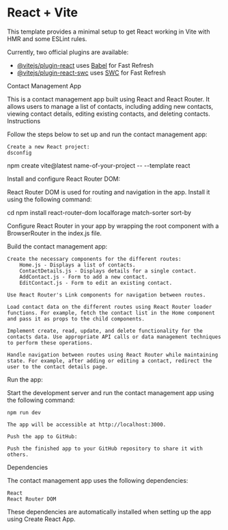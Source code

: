 # React + Vite

This template provides a minimal setup to get React working in Vite with HMR and some ESLint rules.

Currently, two official plugins are available:

- [@vitejs/plugin-react](https://github.com/vitejs/vite-plugin-react/blob/main/packages/plugin-react/README.md) uses [Babel](https://babeljs.io/) for Fast Refresh
- [@vitejs/plugin-react-swc](https://github.com/vitejs/vite-plugin-react-swc) uses [SWC](https://swc.rs/) for Fast Refresh

Contact Management App

This is a contact management app built using React and React Router. It allows users to manage a list of contacts, including adding new contacts, viewing contact details, editing existing contacts, and deleting contacts.
Instructions

Follow the steps below to set up and run the contact management app:

    Create a new React project:
    dsconfig

npm create vite@latest name-of-your-project -- --template react

Install and configure React Router DOM:

React Router DOM is used for routing and navigation in the app. Install it using the following command:

cd <your new project directory>
npm install react-router-dom localforage match-sorter sort-by

Configure React Router in your app by wrapping the root component with a BrowserRouter in the index.js file.

Build the contact management app:

    Create the necessary components for the different routes:
        Home.js - Displays a list of contacts.
        ContactDetails.js - Displays details for a single contact.
        AddContact.js - Form to add a new contact.
        EditContact.js - Form to edit an existing contact.

    Use React Router's Link components for navigation between routes.

    Load contact data on the different routes using React Router loader functions. For example, fetch the contact list in the Home component and pass it as props to the child components.

    Implement create, read, update, and delete functionality for the contacts data. Use appropriate API calls or data management techniques to perform these operations.

    Handle navigation between routes using React Router while maintaining state. For example, after adding or editing a contact, redirect the user to the contact details page.

Run the app:

Start the development server and run the contact management app using the following command:

    npm run dev

    The app will be accessible at http://localhost:3000.

    Push the app to GitHub:

    Push the finished app to your GitHub repository to share it with others.

Dependencies

The contact management app uses the following dependencies:

    React
    React Router DOM

These dependencies are automatically installed when setting up the app using Create React App.
